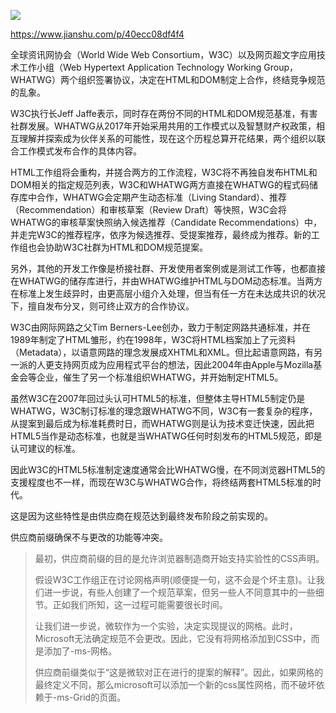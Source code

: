 ![](https://upload-images.jianshu.io/upload_images/9526466-77d349d74cc1b80f.png?imageMogr2/auto-orient/strip|imageView2/2/w/797/format/webp)

https://www.jianshu.com/p/40ecc08df4f4

全球资讯网协会（World Wide Web Consortium，W3C）以及网页超文字应用技术工作小组（Web Hypertext Application Technology Working Group，WHATWG）两个组织签署协议，决定在HTML和DOM制定上合作，终结竞争规范的乱象。

W3C执行长Jeff Jaffe表示，同时存在两份不同的HTML和DOM规范基准，有害社群发展。WHATWG从2017年开始采用共用的工作模式以及智慧财产权政策，相互理解并探索成为伙伴关系的可能性，现在这个历程总算开花结果，两个组织以联合工作模式发布合作的具体内容。

HTML工作组将会重构，并搓合两方的工作流程，W3C将不再独自发布HTML和DOM相关的指定规范列表，W3C和WHATWG两方直接在WHATWG的程式码储存库中合作，WHATWG会定期产生动态标准（Living Standard）、推荐（Recommendation）和审核草案（Review Draft）等快照，W3C会将WHATWG的审核草案快照纳入候选推荐（Candidate Recommendations）中，并走完W3C的推荐程序，依序为候选推荐、受提案推荐，最终成为推荐。新的工作组也会协助W3C社群为HTML和DOM规范提案。

另外，其他的开发工作像是桥接社群、开发使用者案例或是测试工作等，也都直接在WHATWG的储存库进行，并由WHATWG维护HTML与DOM动态标准。当两方在标准上发生歧异时，由更高层小组介入处理，但当有任一方在未达成共识的状况下，擅自发布分叉，则可终止双方的合作协议。

W3C由网际网路之父Tim Berners-Lee创办，致力于制定网路共通标准，并在1989年制定了HTML雏形，约在1998年，W3C将HTML档案加上了元资料（Metadata），以语意网路的理念发展成XHTML和XML。但比起语意网路，有另一派的人更支持网页成为应用程式平台的想法，因此2004年由Apple与Mozilla基金会等企业，催生了另一个标准组织WHATWG，并开始制定HTML5。

虽然W3C在2007年回过头认可HTML5的标准，但整体主导HTML5制定仍是WHATWG，W3C制订标准的理念跟WHATWG不同，W3C有一套复杂的程序，从提案到最后成为标准耗费时日，而WHATWG则是认为技术变迁快速，因此把HTML5当作是动态标准，也就是当WHATWG任何时刻发布的HTML5规范，即是认可建议的标准。

因此W3C的HTML5标准制定速度通常会比WHATWG慢，在不同浏览器HTML5的支援程度也不一样，而现在W3C与WHATWG合作，将终结两套HTML5标准的时代。





这是因为这些特性是由供应商在规范达到最终发布阶段之前实现的。

供应商前缀确保不与更改的功能等冲突。

> 最初，供应商前缀的目的是允许浏览器制造商开始支持实验性的CSS声明。
>
> 假设W3C工作组正在讨论网格声明(顺便提一句，这不会是个坏主意)。让我们进一步说，有些人创建了一个规范草案，但另一些人不同意其中的一些细节。正如我们所知，这一过程可能需要很长时间。
>
> 让我们进一步说，微软作为一个实验，决定实现提议的网格。此时，Microsoft无法确定规范不会更改。因此，它没有将网格添加到CSS中，而是添加了-ms-网格。
>
> 供应商前缀类似于“这是微软对正在进行的提案的解释”。因此，如果网格的最终定义不同，那么microsoft可以添加一个新的css属性网格，而不破坏依赖于-ms-Grid的页面。





